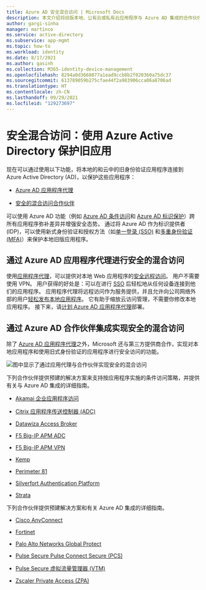 ```yaml
---
title: Azure AD 安全混合访问 | Microsoft Docs
description: 本文介绍将旧版本地、公有云或私有云应用程序与 Azure AD 集成的合作伙伴解决方案。
author: gargi-sinha
manager: martinco
ms.service: active-directory
ms.subservice: app-mgmt
ms.topic: how-to
ms.workload: identity
ms.date: 8/17/2021
ms.author: gasinh
ms.collection: M365-identity-device-management
ms.openlocfilehash: 8294a0d3668077a1ead9ccb8b2f020360a75dc37
ms.sourcegitcommit: 613789059b275cfae44f2a983906cca06a8706ad
ms.translationtype: HT
ms.contentlocale: zh-CN
ms.lasthandoff: 09/29/2021
ms.locfileid: "129273697"
---
```

# <a name="secure-hybrid-access-secure-legacy-apps-with-azure-active-directory"></a>安全混合访问：使用 Azure Active Directory 保护旧应用

现在可以通过使用以下功能，将本地的和云中的旧身份验证应用程序连接到 Azure Active Directory (AD)，以保护这些应用程序：

- [Azure AD 应用程序代理](#secure-hybrid-access-through-azure-ad-application-proxy)

- [安全的混合访问合作伙伴](#secure-hybrid-access-through-azure-ad-partner-integrations)

可以使用 Azure AD 功能（例如 [Azure AD 条件访问](../conditional-access/overview.md)和 [Azure AD 标识保护](../identity-protection/overview-identity-protection.md)）跨所有应用程序弥补差异并增强安全态势。 通过将 Azure AD 作为标识提供者 (IDP)，可以使用新式身份验证和授权方法（如[单一登录 (SSO)](what-is-single-sign-on.md) 和[多重身份验证 (MFA)](../authentication/concept-mfa-howitworks.md)）来保护本地旧版应用程序。

## <a name="secure-hybrid-access-through-azure-ad-application-proxy"></a>通过 Azure AD 应用程序代理进行安全的混合访问
  
使用[应用程序代理](../app-proxy/what-is-application-proxy.md)，可以提供对本地 Web 应用程序的[安全远程访问](../app-proxy/application-proxy-add-on-premises-application.md)。 用户不需要使用 VPN。 用户获得的好处是：可以在进行 [SSO](../app-proxy/application-proxy-config-sso-how-to.md#how-to-configure-single-sign-on) 后轻松地从任何设备连接到他们的应用程序。 应用程序代理将远程访问作为服务提供，并且允许向公司网络外部的用户[轻松发布本地应用程序](../app-proxy/application-proxy-add-on-premises-application.md)。 它有助于缩放云访问管理，不需要你修改本地应用程序。 接下来，请[计划 Azure AD 应用程序代理](../app-proxy/application-proxy-deployment-plan.md)部署。

## <a name="secure-hybrid-access-through-azure-ad-partner-integrations"></a>通过 Azure AD 合作伙伴集成实现安全的混合访问  

除了 [Azure AD 应用程序代理](../app-proxy/what-is-application-proxy.md)之外，Microsoft 还与第三方提供商合作，实现对本地应用程序和使用旧式身份验证的应用程序进行安全访问的功能。

![图中显示了通过应用代理与合作伙伴实现安全的混合访问](./media/secure-hybrid-access/secure-hybrid-access.png)

下列合作伙伴提供预建的解决方案来支持按应用程序实施的条件访问策略，并提供有关与 Azure AD 集成的详细指南。 

- [Akamai 企业应用程序访问](../saas-apps/akamai-tutorial.md)

- [Citrix 应用程序传送控制器 (ADC)](../saas-apps/citrix-netscaler-tutorial.md)  

- [Datawiza Access Broker](../manage-apps/datawiza-with-azure-ad.md)

- [F5 Big-IP APM ADC](../manage-apps/f5-aad-integration.md)

- [F5 Big-IP APM VPN](../manage-apps/f5-aad-password-less-vpn.md)

- [Kemp](../saas-apps/kemp-tutorial.md)

- [Perimeter 81](../saas-apps/perimeter-81-tutorial.md)

- [Silverfort Authentication Platform](../manage-apps/silverfort-azure-ad-integration.md)

- [Strata](../saas-apps/maverics-identity-orchestrator-saml-connector-tutorial.md)

下列合作伙伴提供预建解决方案和有关 Azure AD 集成的详细指南。

- [Cisco AnyConnect](../saas-apps/cisco-anyconnect.md)

- [Fortinet](../saas-apps/fortigate-ssl-vpn-tutorial.md)

- [Palo Alto Networks Global Protect](../saas-apps/paloaltoadmin-tutorial.md)

- [Pulse Secure Pulse Connect Secure (PCS)](../saas-apps/pulse-secure-pcs-tutorial.md)

- [Pulse Secure 虚拟流量管理器 (VTM)](../saas-apps/pulse-secure-virtual-traffic-manager-tutorial.md)

- [Zscaler Private Access (ZPA)](../saas-apps/zscalerprivateaccess-tutorial.md)
